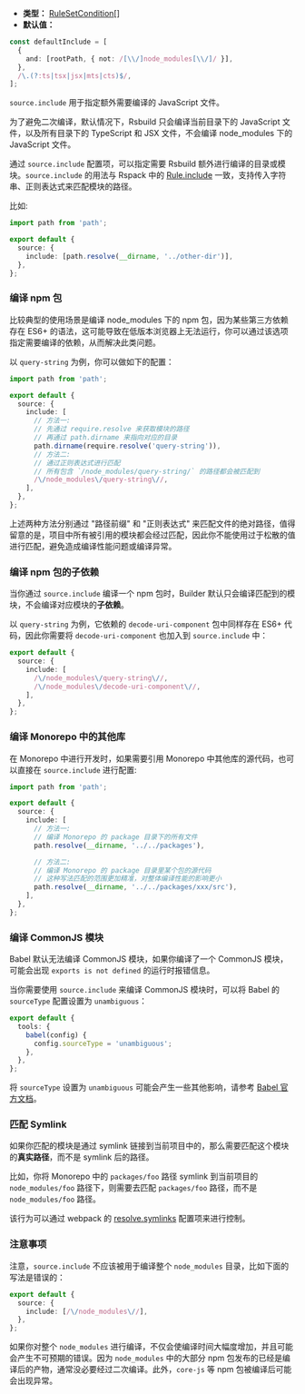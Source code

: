 - **类型：** [RuleSetCondition[]](https://rspack.dev/zh/config/module#condition)
- **默认值：**

```ts
const defaultInclude = [
  {
    and: [rootPath, { not: /[\\/]node_modules[\\/]/ }],
  },
  /\.(?:ts|tsx|jsx|mts|cts)$/,
];
```

`source.include` 用于指定额外需要编译的 JavaScript 文件。

为了避免二次编译，默认情况下，Rsbuild 只会编译当前目录下的 JavaScript 文件，以及所有目录下的 TypeScript 和 JSX 文件，不会编译 node_modules 下的 JavaScript 文件。

通过 `source.include` 配置项，可以指定需要 Rsbuild 额外进行编译的目录或模块。`source.include` 的用法与 Rspack 中的 [Rule.include](https://rspack.dev/zh/config/module#ruleinclude) 一致，支持传入字符串、正则表达式来匹配模块的路径。

比如:

```ts
import path from 'path';

export default {
  source: {
    include: [path.resolve(__dirname, '../other-dir')],
  },
};
```

### 编译 npm 包

比较典型的使用场景是编译 node_modules 下的 npm 包，因为某些第三方依赖存在 ES6+ 的语法，这可能导致在低版本浏览器上无法运行，你可以通过该选项指定需要编译的依赖，从而解决此类问题。

以 `query-string` 为例，你可以做如下的配置：

```ts
import path from 'path';

export default {
  source: {
    include: [
      // 方法一:
      // 先通过 require.resolve 来获取模块的路径
      // 再通过 path.dirname 来指向对应的目录
      path.dirname(require.resolve('query-string')),
      // 方法二:
      // 通过正则表达式进行匹配
      // 所有包含 `/node_modules/query-string/` 的路径都会被匹配到
      /\/node_modules\/query-string\//,
    ],
  },
};
```

上述两种方法分别通过 "路径前缀" 和 "正则表达式" 来匹配文件的绝对路径，值得留意的是，项目中所有被引用的模块都会经过匹配，因此你不能使用过于松散的值进行匹配，避免造成编译性能问题或编译异常。

### 编译 npm 包的子依赖

当你通过 `source.include` 编译一个 npm 包时，Builder 默认只会编译匹配到的模块，不会编译对应模块的**子依赖**。

以 `query-string` 为例，它依赖的 `decode-uri-component` 包中同样存在 ES6+ 代码，因此你需要将 `decode-uri-component` 也加入到 `source.include` 中：

```ts
export default {
  source: {
    include: [
      /\/node_modules\/query-string\//,
      /\/node_modules\/decode-uri-component\//,
    ],
  },
};
```

### 编译 Monorepo 中的其他库

在 Monorepo 中进行开发时，如果需要引用 Monorepo 中其他库的源代码，也可以直接在 `source.include` 进行配置:

```ts
import path from 'path';

export default {
  source: {
    include: [
      // 方法一:
      // 编译 Monorepo 的 package 目录下的所有文件
      path.resolve(__dirname, '../../packages'),

      // 方法二:
      // 编译 Monorepo 的 package 目录里某个包的源代码
      // 这种写法匹配的范围更加精准，对整体编译性能的影响更小
      path.resolve(__dirname, '../../packages/xxx/src'),
    ],
  },
};
```

### 编译 CommonJS 模块

Babel 默认无法编译 CommonJS 模块，如果你编译了一个 CommonJS 模块，可能会出现 `exports is not defined` 的运行时报错信息。

当你需要使用 `source.include` 来编译 CommonJS 模块时，可以将 Babel 的 `sourceType` 配置设置为 `unambiguous`：

```ts
export default {
  tools: {
    babel(config) {
      config.sourceType = 'unambiguous';
    },
  },
};
```

将 `sourceType` 设置为 `unambiguous` 可能会产生一些其他影响，请参考 [Babel 官方文档](https://babeljs.io/docs/en/options#sourcetype)。

### 匹配 Symlink

如果你匹配的模块是通过 symlink 链接到当前项目中的，那么需要匹配这个模块的**真实路径**，而不是 symlink 后的路径。

比如，你将 Monorepo 中的 `packages/foo` 路径 symlink 到当前项目的 `node_modules/foo` 路径下，则需要去匹配 `packages/foo` 路径，而不是 `node_modules/foo` 路径。

该行为可以通过 webpack 的 [resolve.symlinks](https://webpack.js.org/configuration/resolve/#resolvesymlinks) 配置项来进行控制。

### 注意事项

注意，`source.include` 不应该被用于编译整个 `node_modules` 目录，比如下面的写法是错误的：

```ts
export default {
  source: {
    include: [/\/node_modules\//],
  },
};
```

如果你对整个 `node_modules` 进行编译，不仅会使编译时间大幅度增加，并且可能会产生不可预期的错误。因为 `node_modules` 中的大部分 npm 包发布的已经是编译后的产物，通常没必要经过二次编译。此外，`core-js` 等 npm 包被编译后可能会出现异常。

